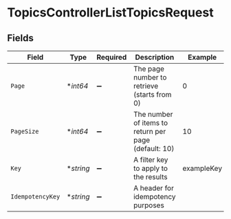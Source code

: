 # TopicsControllerListTopicsRequest


## Fields

| Field                                                | Type                                                 | Required                                             | Description                                          | Example                                              |
| ---------------------------------------------------- | ---------------------------------------------------- | ---------------------------------------------------- | ---------------------------------------------------- | ---------------------------------------------------- |
| `Page`                                               | **int64*                                             | :heavy_minus_sign:                                   | The page number to retrieve (starts from 0)          | 0                                                    |
| `PageSize`                                           | **int64*                                             | :heavy_minus_sign:                                   | The number of items to return per page (default: 10) | 10                                                   |
| `Key`                                                | **string*                                            | :heavy_minus_sign:                                   | A filter key to apply to the results                 | exampleKey                                           |
| `IdempotencyKey`                                     | **string*                                            | :heavy_minus_sign:                                   | A header for idempotency purposes                    |                                                      |
